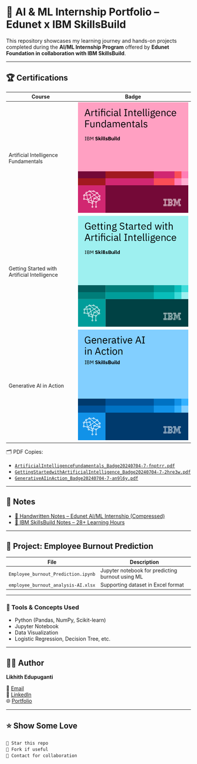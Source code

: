 # 🤖 AI & ML Internship Portfolio – Edunet x IBM SkillsBuild

This repository showcases my learning journey and hands-on projects completed during the **AI/ML Internship Program** offered by **Edunet Foundation in collaboration with IBM SkillsBuild**.

---

## 🏆 Certifications

| Course | Badge |
|--------|-------|
| Artificial Intelligence Fundamentals | ![AI Badge](artificial-intelligence-fundamentals.png) |
| Getting Started with Artificial Intelligence | ![Getting Started Badge](getting-started-with-artificial-intelligence.png) |
| Generative AI in Action | ![Gen AI Badge](generative-ai-in-action.png) |

🗂️ PDF Copies:
- [`ArtificialIntelligenceFundamentals_Badge20240704-7-fnptrr.pdf`](./ArtificialIntelligenceFundamentals_Badge20240704-7-fnptrr.pdf)  
- [`GettingStartedwithArtificialIntelligence_Badge20240704-7-2hre3w.pdf`](./GettingStartedwithArtificialIntelligence_Badge20240704-7-2hre3w.pdf)  
- [`GenerativeAIinAction_Badge20240704-7-an9l6y.pdf`](./GenerativeAIinAction_Badge20240704-7-an9l6y.pdf)

---

## 📓 Notes

- [📝 Handwritten Notes – Edunet AI/ML Internship (Compressed)](./Hand%20written%20notes%20-%20Edunet%20AI%26ML%20Internship(E.Likhith)_compressed.pdf)
- [📒 IBM SkillsBuild Notes – 28+ Learning Hours](./Handwritten%20Notes%20-%20IBM%20SkillsBuild%20Platform(28+%20Learning%20Hours,%20E.Likhith).pdf)

---

## 🧠 Project: Employee Burnout Prediction

| File | Description |
|------|-------------|
| `Employee_burnout_Prediction.ipynb` | Jupyter notebook for predicting burnout using ML |
| `employee_burnout_analysis-AI.xlsx` | Supporting dataset in Excel format |

---

### 🔧 Tools & Concepts Used

- Python (Pandas, NumPy, Scikit-learn)
- Jupyter Notebook
- Data Visualization
- Logistic Regression, Decision Tree, etc.

---

## 👨‍💻 Author

**Likhith Edupuganti**

📧 [Email](mailto:likhith_edupuganti@srmap.edu.in)  
🔗 [LinkedIn](https://www.linkedin.com/in/likhithedupuganti)  
🌐 [Portfolio](https://portfoliobylikhith.netlify.app/)

---

## ⭐ Show Some Love

```bash
🌟 Star this repo
🍴 Fork if useful
📩 Contact for collaboration
